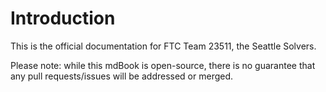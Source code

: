 # Introduction

This is the official documentation for FTC Team 23511, the Seattle Solvers.

Please note: while this mdBook is open-source, there is no guarantee that any pull requests/issues will be addressed or merged.
